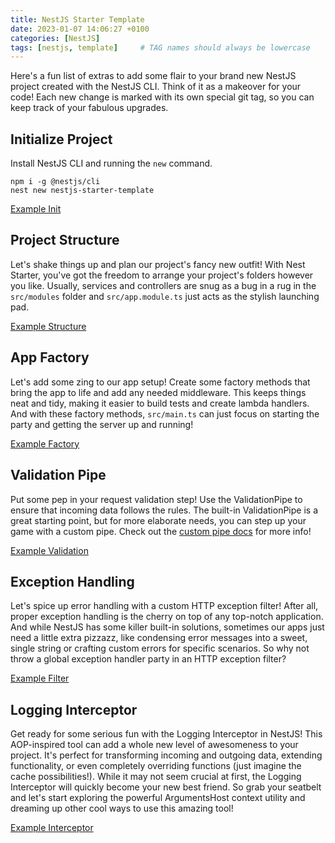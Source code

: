 ```yaml
---
title: NestJS Starter Template
date: 2023-01-07 14:06:27 +0100
categories: [NestJS]
tags: [nestjs, template]     # TAG names should always be lowercase
---
```


Here's a fun list of extras to add some flair to your brand new NestJS project created with the NestJS CLI. Think of it as a makeover for your code! Each new change is marked with its own special git tag, so you can keep track of your fabulous upgrades.

## Initialize Project

Install NestJS CLI and running the `new` command.

```shell
npm i -g @nestjs/cli
nest new nestjs-starter-template
```

[Example Init](https://github.com/pawelkleczek/nestjs-starter-template/tree/1-init)

## Project Structure

Let's shake things up and plan our project's fancy new outfit! With Nest Starter, you've got the freedom to arrange your project's folders however you like. Usually, services and controllers are snug as a bug in a rug in the `src/modules` folder and `src/app.module.ts` just acts as the stylish launching pad.

[Example Structure](https://github.com/pawelkleczek/nestjs-starter-template/tree/2-structure)

## App Factory

Let's add some zing to our app setup! Create some factory methods that bring the app to life and add any needed middleware. This keeps things neat and tidy, making it easier to build tests and create lambda handlers. And with these factory methods, `src/main.ts` can just focus on starting the party and getting the server up and running!

[Example Factory](https://github.com/pawelkleczek/nestjs-starter-template/tree/3-factory)

## Validation Pipe

Put some pep in your request validation step! Use the ValidationPipe to ensure that incoming data follows the rules. The built-in ValidationPipe is a great starting point, but for more elaborate needs, you can step up your game with a custom pipe. Check out the [custom pipe docs](https://docs.nestjs.com/pipes#custom-pipes) for more info!

[Example Validation](https://github.com/pawelkleczek/nestjs-starter-template/tree/4-validation)

## Exception Handling

Let's spice up error handling with a custom HTTP exception filter! After all, proper exception handling is the cherry on top of any top-notch application. And while NestJS has some killer built-in solutions, sometimes our apps just need a little extra pizzazz, like condensing error messages into a sweet, single string or crafting custom errors for specific scenarios. So why not throw a global exception handler party in an HTTP exception filter?

[Example Filter](https://github.com/pawelkleczek/nestjs-starter-template/tree/5-filter)

## Logging Interceptor

Get ready for some serious fun with the Logging Interceptor in NestJS! This AOP-inspired tool can add a whole new level of awesomeness to your project. It's perfect for transforming incoming and outgoing data, extending functionality, or even completely overriding functions (just imagine the cache possibilities!). While it may not seem crucial at first, the Logging Interceptor will quickly become your new best friend. So grab your seatbelt and let's start exploring the powerful ArgumentsHost context utility and dreaming up other cool ways to use this amazing tool!

[Example Interceptor](https://github.com/pawelkleczek/nestjs-starter-template/tree/6-interceptor)
